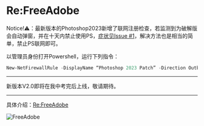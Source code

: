 # Re:FreeAdobe
 
 Notice!⚠️：最新版本的Photoshop2023新增了联网注册检查，若监测到为破解版会自动弹窗，并在十天内禁止使用PS，[症状见Issue #1](https://github.com/yangnuozhen/FreeAdobe/issues/1)，解决方法也是相当的简单，禁止PS联网即可。

以管理员身份打开Powershell，运行下列指令：
```Powershell
New-NetFirewallRule -DisplayName “Photoshop 2023 Patch” -Direction Outbound -Program "C:\Program Files\Adobe\Adobe Photoshop 2023\Photoshop.exe" -RemoteAddress LocalSubnet -Action Block
```

---

新版本V2.0即将在我中考完后上线，敬请期待。

---
 
具体介绍：[Re:FreeAdobe](https://nuozhen.top/ReFreeAdobe/)

![FreeAdobe](https://nuozhen.top/ReFreeAdobe/img/freeadobe_main_form.png)

